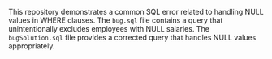 This repository demonstrates a common SQL error related to handling NULL values in WHERE clauses. The `bug.sql` file contains a query that unintentionally excludes employees with NULL salaries. The `bugSolution.sql` file provides a corrected query that handles NULL values appropriately.